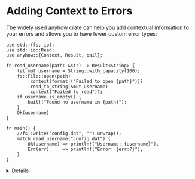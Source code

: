 # Adding Context to Errors

The widely used [anyhow](https://docs.rs/anyhow/) crate can help you add
contextual information to your errors and allows you to have fewer
custom error types:

```rust,editable,compile_fail
use std::{fs, io};
use std::io::Read;
use anyhow::{Context, Result, bail};

fn read_username(path: &str) -> Result<String> {
    let mut username = String::with_capacity(100);
    fs::File::open(path)
        .context(format!("Failed to open {path}"))?
        .read_to_string(&mut username)
        .context("Failed to read")?;
    if username.is_empty() {
        bail!("Found no username in {path}");
    }
    Ok(username)
}

fn main() {
    //fs::write("config.dat", "").unwrap();
    match read_username("config.dat") {
        Ok(username) => println!("Username: {username}"),
        Err(err)     => println!("Error: {err:?}"),
    }
}
```

<details>

`anyhow::Result<V>` is a type alias for `Result<V, anyhow::Error>`.

`anyhow::Error` is essentially a wrapper around `Box<dyn Error>`. As such it's again generally not a
good choice for the public API of a library, but is widely used in applications.

</details>
